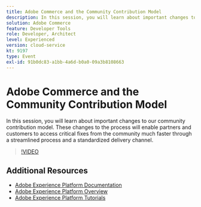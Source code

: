 ```yaml
---
title: Adobe Commerce and the Community Contribution Model
description: In this session, you will learn about important changes to our community contribution model. These changes to the process will enable partners and customers to access critical fixes from the community much faster through a streamlined process and a standardized delivery channel.
solution: Adobe Commerce
feature: Developer Tools
role: Developer, Architect
level: Experienced
version: cloud-service
kt: 9197
type: Event
exl-id: 91b0dc83-a1bb-4a6d-b0a0-09a3b8108663
---
```

# Adobe Commerce and the Community Contribution Model

In this session, you will learn about important changes to our community contribution model. These changes to the process will enable partners and customers to access critical fixes from the community much faster through a streamlined process and a standardized delivery channel.

>[!VIDEO](https://video.tv.adobe.com/v/337766/?quality=12&learn=on&hidetitle=true)

## Additional Resources

- [Adobe Experience Platform Documentation](https://experienceleague.adobe.com/docs/experience-platform.html)
- [Adobe Experience Platform Overview](https://experienceleague.adobe.com/docs/experience-platform/landing/home.html)
- [Adobe Experience Platform Tutorials](https://experienceleague.adobe.com/docs/platform-learn/tutorials/overview.html?lang=en)
